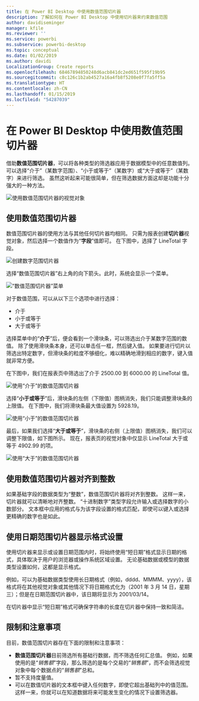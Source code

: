 ```yaml
---
title: 在 Power BI Desktop 中使用数值范围切片器
description: 了解如何在 Power BI Desktop 中使用切片器来约束数值范围
author: davidiseminger
manager: kfile
ms.reviewer: ''
ms.service: powerbi
ms.subservice: powerbi-desktop
ms.topic: conceptual
ms.date: 01/02/2019
ms.author: davidi
LocalizationGroup: Create reports
ms.openlocfilehash: 68467894850248d6acb841dc2ed651f595f19b95
ms.sourcegitcommit: c8c126c1b2ab4527a16a4fb8f5208e0f7fa5ff5a
ms.translationtype: HT
ms.contentlocale: zh-CN
ms.lasthandoff: 01/15/2019
ms.locfileid: "54287039"
---
```

# <a name="use-the-numeric-range-slicer-in-power-bi-desktop"></a>在 Power BI Desktop 中使用数值范围切片器
借助**数值范围切片器**，可以将各种类型的筛选器应用于数据模型中的任意数值列。 可以选择“介于”（某数字范围）、“小于或等于”（某数字）或“大于或等于”（某数字）来进行筛选。 虽然这听起来可能很简单，但在筛选数据方面这却是功能十分强大的一种方法。

![使用数值范围切片器的视觉对象](media/desktop-slicer-numeric-range/desktop-slicer-numeric-range-0.png)

## <a name="using-the-numeric-range-slicer"></a>使用数值范围切片器
数值范围切片器的使用方法与其他任何切片器均相同。 只需为报表创建**切片器**视觉对象，然后选择一个数值作为“**字段**”值即可。 在下图中，选择了 LineTotal 字段。

![创建数字范围切片器](media/desktop-slicer-numeric-range/desktop-slicer-numeric-range-1-create.png)

选择“数值范围切片器”右上角的向下箭头。此时，系统会显示一个菜单。

![“数值范围切片器”菜单](media/desktop-slicer-numeric-range/desktop-slicer-numeric-range-2-between.png)

对于数值范围，可以从以下三个选项中进行选择：

* 介于
* 小于或等于
* 大于或等于

选择菜单中的“**介于**”后，便会看到一个滑块条，可以筛选出介于某数字范围的数值。 除了使用滑块条本身，还可以单击任一框，然后键入值。 如果要进行切片以筛选出特定数字，但滑块条的粒度不够细化，难以精确地滑到相应的数字，键入值就非常方便。

在下图中，我们在报表页中筛选出了介于 2500.00 到 6000.00 的 LineTotal 值。

![使用“介于”的数值范围切片器](media/desktop-slicer-numeric-range/desktop-slicer-numeric-range-3-between-range.png)

选择“**小于或等于**”后，滑块条的左侧（下限值）图柄消失，我们只能调整滑块条的上限值。 在下图中，我们将滑块条最大值设置为 5928.19。

![使用“小于”的数值范围切片器](media/desktop-slicer-numeric-range/desktop-slicer-numeric-range-4-less-than.png)

最后，如果我们选择“**大于或等于**”，滑块条的右侧（上限值）图柄消失，我们可以调整下限值，如下图所示。 现在，报表页的视觉对象中仅显示 LineTotal 大于或等于 4902.99 的项。

![使用“大于”的数值范围切片器](media/desktop-slicer-numeric-range/desktop-slicer-numeric-range-5-greater-than.png)

## <a name="snap-to-whole-numbers-with-the-numeric-range-slicer"></a>使用数值范围切片器对齐到整数

如果基础字段的数据类型为“整数”，数值范围切片器将对齐到整数。 这样一来，切片器就可以清晰地对齐整数。 “十进制数字”类型字段允许输入或选择数字的小数部分。 文本框中应用的格式与为该字段设置的格式匹配，即使可以键入或选择更精确的数字也是如此。

## <a name="display-formatting-with-the-date-range-slicer"></a>使用日期范围切片器显示格式设置

使用切片器来显示或设置日期范围内时，将始终使用“短日期”格式显示日期的格式，具体取决于用户的浏览器或操作系统区域设置。 无论基础数据或模型的数据类型设置如何，这都是显示格式。 

例如，可以为基础数据类型使用长日期格式（例如，dddd、MMMM、yyyy），该格式将在其他视觉对象或其他情况下将日期格式化为（2001 年 3 月 14 日，星期三）；但是在日期范围切片器中，该日期将显示为 2001/03/14。

在切片器中显示“短日期”格式可确保字符串的长度在切片器中保持一致和简洁。 


## <a name="limitations-and-considerations"></a>限制和注意事项
目前，数值范围切片器存在下面的限制和注意事项：

* **数值范围切片器**目前筛选所有基础行数据，而不筛选任何汇总值。 例如，如果使用的是“*销售额*”字段，那么筛选的是每个交易的“*销售额*”，而不会筛选视觉对象中每个数据点的“*销售额*”总和。
* 暂不支持度量值。
* 可以在数值切片器的文本框中键入任何数字，即使它超出基础列中的值范围。 这样一来，你就可以在知道数据将来可能发生变化的情况下设置筛选器。
